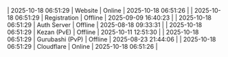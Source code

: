 | 2025-10-18 06:51:29 | Website | Online | 2025-10-18 06:51:26 |
| 2025-10-18 06:51:29 | Registration | Offline | 2025-09-09 16:40:23 |
| 2025-10-18 06:51:29 | Auth Server | Offline | 2025-08-18 09:33:31 |
| 2025-10-18 06:51:29 | Kezan (PvE) | Offline | 2025-10-11 12:51:30 |
| 2025-10-18 06:51:29 | Gurubashi (PvP) | Offline | 2025-08-23 21:44:06 |
| 2025-10-18 06:51:29 | Cloudflare | Online | 2025-10-18 06:51:26 |
